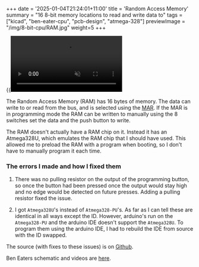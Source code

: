 +++
date = '2025-01-04T21:24:01+11:00'
title = 'Random Access Memory'
summary = "16 8-bit memory locations to read and write data to"
tags = ["kicad", "ben-eater-cpu", "pcb-design", "atmega-328"]
previewImage = "/img/8-bit-cpu/RAM.jpg"
weight=5
+++

{{<video src="ram" loop="true" autoplay="true" muted="true">}}

The Random Access Memory (RAM) has 16 bytes of memory. The data can write to or read from the bus, and is selected using the [MAR](../mar). If the MAR is in programming mode the RAM can be written to manually using the 8 switches set the data and the push button to write.

The RAM doesn't actually have a RAM chip on it. Instead it has an Atmega328U, which emulates the RAM chip that I should have used. This allowed me to preload the RAM with a program when booting, so I don't have to manually program it each time.

### The errors I made and how I fixed them

1. There was no pulling resistor on the output of the programming button, so once the button had been pressed once the output would stay high and no edge would be detected on future presses. Adding a pulling resistor fixed the issue.

2. I got `Atmega328U`'s instead of `Atmega328-PU`'s. As far as I can tell these are identical in all ways except the ID. However, arduino's run on the `Atmega328-PU` and the arduino IDE doesn't support the `Atmega328U`. To program them using the arduino IDE, I had to rebuild the IDE from source with the ID swapped.

The source (with fixes to these issues) is on [Github](https://github.com/Robert-Riordan-UCD/8_Bit_CPU_PCB/tree/main/RAM).

Ben Eaters schematic and videos are [here](https://eater.net/8bit/ram).

